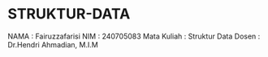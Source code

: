 # STRUKTUR-DATA
NAMA  : Fairuzzafarisi 
NIM   : 240705083
Mata Kuliah : Struktur Data
Dosen : Dr.Hendri Ahmadian, M.I.M  
